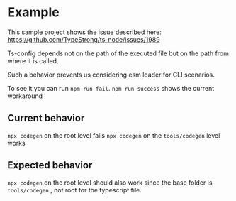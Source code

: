 # Example
This sample project shows the issue described here: https://github.com/TypeStrong/ts-node/issues/1989

Ts-config depends not on the path of the executed file but on the path from where it is called.

Such a behavior prevents us considering esm loader for CLI scenarios.

To see it you can run `npm run fail`. `npm run success` shows the current workaround

## Current behavior

`npx codegen` on the root level fails
`npx codegen` on the `tools/codegen` level works

## Expected behavior
`npx codegen` on the root level should also work since the base folder is `tools/codegen` , not root for the typescript file.


